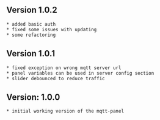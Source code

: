 ## Version 1.0.2
    * added basic auth
    * fixed some issues with updating
    * some refactoring

## Version 1.0.1
    * fixed exception on wrong mqtt server url
    * panel variables can be used in server config section
    * slider debounced to reduce traffic

## Version: 1.0.0
    * initial working version of the mqtt-panel
    

